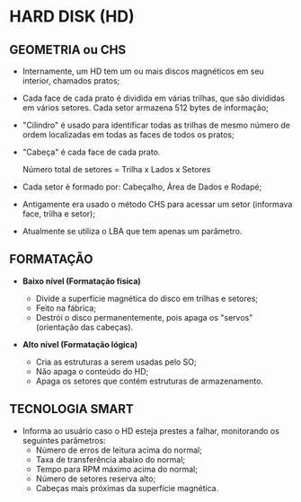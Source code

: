 # HARD DISK (HD)

## GEOMETRIA ou CHS

- Internamente, um HD tem um ou mais discos magnéticos em seu interior, chamados pratos;
- Cada face de cada prato é dividida em várias trilhas, que são divididas em vários setores. Cada setor armazena 512 bytes de informação;
- "Cilindro" é usado para identificar todas as trilhas de mesmo número de ordem localizadas em todas as faces de todos os pratos;
- "Cabeça" é cada face de cada prato.

  Número total de setores = Trilha x Lados x Setores

- Cada setor é formado por: Cabeçalho, Área de Dados e Rodapé;

- Antigamente era usado o método CHS para acessar um setor (informava face, trilha e setor);
- Atualmente se utiliza o LBA que tem apenas um parâmetro.

## FORMATAÇÃO

- **Baixo nível (Formatação física)**
  - Divide a superfície magnética do disco em trilhas e setores;
  - Feito na fábrica;
  - Destrói o disco permanentemente, pois apaga os "servos" (orientação das cabeças).

- **Alto nível (Formatação lógica)**
  - Cria as estruturas a serem usadas pelo SO;
  - Não apaga o conteúdo do HD;
  - Apaga os setores que contém estruturas de armazenamento.

## TECNOLOGIA SMART

- Informa ao usuário caso o HD esteja prestes a falhar, monitorando os seguintes parâmetros:
  - Número de erros de leitura acima do normal;
  - Taxa de transferência abaixo do normal;
  - Tempo para RPM máximo acima do normal;
  - Número de setores reserva alto;
  - Cabeças mais próximas da superfície magnética.

